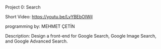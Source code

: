 Project 0: Search 

Short Video: https://youtu.be/LvYBEbOlWjI

programming by: MEHMET ÇETİN 

Description:
Design a front-end for Google Search, Google Image Search, and Google Advanced Search.
